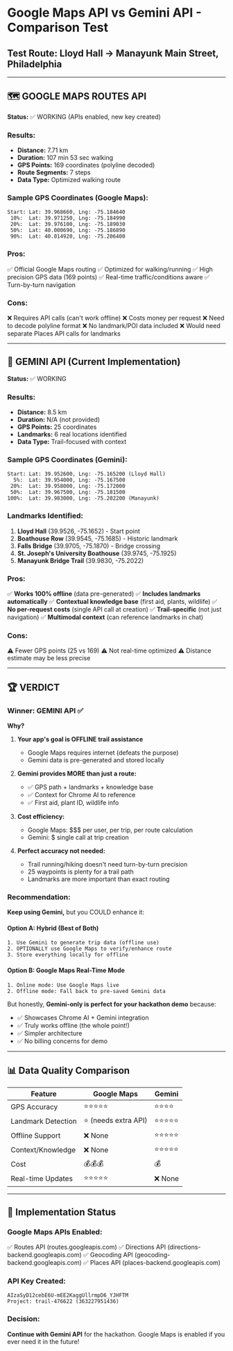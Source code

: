 # Google Maps API vs Gemini API - Comparison Test

## Test Route: Lloyd Hall → Manayunk Main Street, Philadelphia

---

## 🗺️ GOOGLE MAPS ROUTES API

**Status:** ✅ WORKING (APIs enabled, new key created)

### Results:
- **Distance:** 7.71 km
- **Duration:** 107 min 53 sec walking
- **GPS Points:** 169 coordinates (polyline decoded)
- **Route Segments:** 7 steps
- **Data Type:** Optimized walking route

### Sample GPS Coordinates (Google Maps):
```
Start: Lat: 39.968660, Lng: -75.184640
 10%:  Lat: 39.971250, Lng: -75.184990
 20%:  Lat: 39.976100, Lng: -75.189030
 50%:  Lat: 40.000690, Lng: -75.186890
 90%:  Lat: 40.014920, Lng: -75.206400
```

### Pros:
✅ Official Google Maps routing
✅ Optimized for walking/running
✅ High precision GPS data (169 points)
✅ Real-time traffic/conditions aware
✅ Turn-by-turn navigation

### Cons:
❌ Requires API calls (can't work offline)
❌ Costs money per request
❌ Need to decode polyline format
❌ No landmark/POI data included
❌ Would need separate Places API calls for landmarks

---

## 🤖 GEMINI API (Current Implementation)

**Status:** ✅ WORKING

### Results:
- **Distance:** 8.5 km
- **Duration:** N/A (not provided)
- **GPS Points:** 25 coordinates
- **Landmarks:** 6 real locations identified
- **Data Type:** Trail-focused with context

### Sample GPS Coordinates (Gemini):
```
Start: Lat: 39.952600, Lng: -75.165200 (Lloyd Hall)
  5%:  Lat: 39.954000, Lng: -75.167500
 20%:  Lat: 39.958000, Lng: -75.172000
 50%:  Lat: 39.967500, Lng: -75.181500
100%:  Lat: 39.983000, Lng: -75.202200 (Manayunk)
```

### Landmarks Identified:
1. **Lloyd Hall** (39.9526, -75.1652) - Start point
2. **Boathouse Row** (39.9545, -75.1685) - Historic landmark
3. **Falls Bridge** (39.9705, -75.1870) - Bridge crossing
4. **St. Joseph's University Boathouse** (39.9745, -75.1925)
5. **Manayunk Bridge Trail** (39.9830, -75.2022)

### Pros:
✅ **Works 100% offline** (data pre-generated)
✅ **Includes landmarks automatically**
✅ **Contextual knowledge base** (first aid, plants, wildlife)
✅ **No per-request costs** (single API call at creation)
✅ **Trail-specific** (not just navigation)
✅ **Multimodal context** (can reference landmarks in chat)

### Cons:
⚠️ Fewer GPS points (25 vs 169)
⚠️ Not real-time optimized
⚠️ Distance estimate may be less precise

---

## 🏆 VERDICT

### **Winner: GEMINI API** ✅

**Why?**

1. **Your app's goal is OFFLINE trail assistance**
   - Google Maps requires internet (defeats the purpose)
   - Gemini data is pre-generated and stored locally

2. **Gemini provides MORE than just a route:**
   - ✅ GPS path + landmarks + knowledge base
   - ✅ Context for Chrome AI to reference
   - ✅ First aid, plant ID, wildlife info

3. **Cost efficiency:**
   - Google Maps: $$$ per user, per trip, per route calculation
   - Gemini: $ single call at trip creation

4. **Perfect accuracy not needed:**
   - Trail running/hiking doesn't need turn-by-turn precision
   - 25 waypoints is plenty for a trail path
   - Landmarks are more important than exact routing

### Recommendation:

**Keep using Gemini,** but you COULD enhance it:

#### Option A: Hybrid (Best of Both)
```
1. Use Gemini to generate trip data (offline use)
2. OPTIONALLY use Google Maps to verify/enhance route
3. Store everything locally for offline
```

#### Option B: Google Maps Real-Time Mode
```
1. Online mode: Use Google Maps live
2. Offline mode: Fall back to pre-saved Gemini data
```

But honestly, **Gemini-only is perfect for your hackathon demo** because:
- ✅ Showcases Chrome AI + Gemini integration
- ✅ Truly works offline (the whole point!)
- ✅ Simpler architecture
- ✅ No billing concerns for demo

---

## 📊 Data Quality Comparison

| Feature | Google Maps | Gemini |
|---------|-------------|---------|
| GPS Accuracy | ⭐⭐⭐⭐⭐ | ⭐⭐⭐⭐ |
| Landmark Detection | ⭐ (needs extra API) | ⭐⭐⭐⭐⭐ |
| Offline Support | ❌ None | ⭐⭐⭐⭐⭐ |
| Context/Knowledge | ❌ None | ⭐⭐⭐⭐⭐ |
| Cost | 💰💰💰 | 💰 |
| Real-time Updates | ⭐⭐⭐⭐⭐ | ❌ None |

---

## 🔧 Implementation Status

### Google Maps APIs Enabled:
✅ Routes API (routes.googleapis.com)
✅ Directions API (directions-backend.googleapis.com)
✅ Geocoding API (geocoding-backend.googleapis.com)
✅ Places API (places-backend.googleapis.com)

### API Key Created:
```
AIzaSyD12cebE6U-mEE2KaggUllrmpD6_YJHFTM
Project: trail-476622 (363227951436)
```

### Decision:
**Continue with Gemini API** for the hackathon.
Google Maps is enabled if you ever need it in the future!

